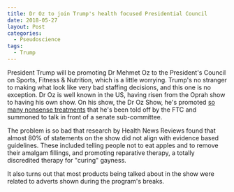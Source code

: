 ```yaml
---
title: Dr Oz to join Trump's health focused Presidential Council
date: 2018-05-27
layout: Post
categories:
  - Pseudoscience
tags:
  - Trump
---
```


President Trump will be promoting Dr Mehmet Oz to the President's Council on Sports, Fitness & Nutrition, which is a little worrying. Trump's no stranger to making what look like very bad staffing decisions, and this one is no exception. Dr Oz is well known in the US, having risen from the Oprah show to having his own show. On his show, the Dr Oz Show, he's promoted [so many nonsense treatments](https://www.snopes.com/fact-check/trump-nominating-dr-oz-presidential-council-sport-fitness-nutrition/) that he's been told off by the FTC and summoned to talk in front of a senate sub-committee.

<!-- more -->

The problem is so bad that research by Health News Reviews found that almost 80% of statements on the show did not align with evidence based guidelines. These included telling people not to eat apples and to remove their amalgam fillings, and promoting reparative therapy, a totally discredited therapy for "curing" gayness.

It also turns out that most products being talked about in the show were related to adverts shown during the program's breaks.
